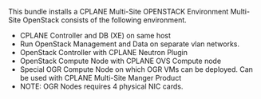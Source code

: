 This bundle installs a CPLANE Multi-Site OPENSTACK Environment
Multi-Site OpenStack consists of the following environment.
- CPLANE Controller and DB (XE) on same host
- Run OpenStack Management and Data on separate vlan networks.
- OpenStack Controller with CPLANE Neutron Plugin
- OpenStack Compute Node with CPLANE OVS Compute node
- Special OGR Compute Node on which OGR VMs can be deployed. Can be used with CPLANE Multi-Site Manger Product
- NOTE: OGR Nodes requires 4 physical NIC cards. 

